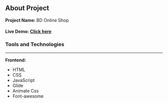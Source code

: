 <h2>About Project</h2>

<b>Project Name: </b> BD Online Shop 

<h4>Live Demo: <a href="https://inspiring-mcnulty-36bc37.netlify.app/">Click here</a </h4> 



<h3>Tools and Technologies </h3>
<hr />

<b>Frontend: </b>
<ul>
  <li> HTML </li>
  <li> CSS </li>
  <li> JavaScript </li>
  <li> Glide </li>
  <li> Animate Css </li>
  <li> Font-awesome </li>
 
</ul>




<br />
<br />


